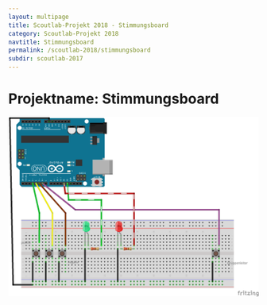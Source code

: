 ```yaml
---
layout: multipage
title: Scoutlab-Projekt 2018 - Stimmungsboard
category: Scoutlab-Projekt 2018
navtitle: Stimmungsboard
permalink: /scoutlab-2018/stimmungsboard
subdir: scoutlab-2017
---
```

# Projektname: Stimmungsboard        

![](images/abstimmunungsgenerator_Steckplatine.png)
